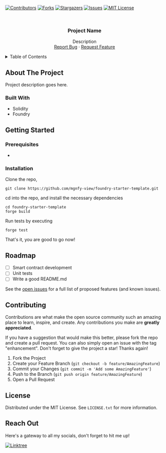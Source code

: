 <!-- PROJECT SHIELDS -->

[![Contributors][contributors-shield]][contributors-url]
[![Forks][forks-shield]][forks-url]
[![Stargazers][stars-shield]][stars-url]
[![Issues][issues-shield]][issues-url]
[![MIT License][license-shield]][license-url]

<!-- PROJECT LOGO -->
<br />
<div align="center">
  <!-- <a href="https://github.com/mgnfy-view/foundry-starter-template">
    <img src="assets/icon.svg" alt="Logo" width="80" height="80">
  </a> -->

  <h3 align="center">Project Name</h3>

  <p align="center">
    Description
    <br />
    <a href="https://github.com/mgnfy-view/foundry-starter-template/issues/new?labels=bug&template=bug-report---.md">Report Bug</a>
    ·
    <a href="https://github.com/mgnfy-view/foundry-starter-template/issues/new?labels=enhancement&template=feature-request---.md">Request Feature</a>
  </p>
</div>

<!-- TABLE OF CONTENTS -->
<details>
  <summary>Table of Contents</summary>
  <ol>
    <li>
      <a href="#about-the-project">About The Project</a>
      <ul>
        <li><a href="#built-with">Built With</a></li>
      </ul>
    </li>
    <li>
      <a href="#getting-started">Getting Started</a>
      <ul>
        <li><a href="#prerequisites">Prerequisites</a></li>
        <li><a href="#installation">Installation</a></li>
      </ul>
    </li>
    <li><a href="#roadmap">Roadmap</a></li>
    <li><a href="#contributing">Contributing</a></li>
    <li><a href="#license">License</a></li>
    <li><a href="#contact">Contact</a></li>
  </ol>
</details>

<!-- ABOUT THE PROJECT -->

## About The Project

Project description goes here.

### Built With

- Solidity
- Foundry

<!-- GETTING STARTED -->

## Getting Started

### Prerequisites

-

### Installation

Clone the repo,

```shell
git clone https://github.com/mgnfy-view/foundry-starter-template.git
```

cd into the repo, and install the necessary dependencies

```shell
cd foundry-starter-template
forge build
```

Run tests by executing

```shell
forge test
```

That's it, you are good to go now!

<!-- ROADMAP -->

## Roadmap

-   [ ] Smart contract development
-   [ ] Unit tests
-   [ ] Write a good README.md

See the [open issues](https://github.com/mgnfy-view/foundry-starter-template/issues) for a full list of proposed features (and known issues).

<!-- CONTRIBUTING -->

## Contributing

Contributions are what make the open source community such an amazing place to learn, inspire, and create. Any contributions you make are **greatly appreciated**.

If you have a suggestion that would make this better, please fork the repo and create a pull request. You can also simply open an issue with the tag "enhancement".
Don't forget to give the project a star! Thanks again!

1. Fork the Project
2. Create your Feature Branch (`git checkout -b feature/AmazingFeature`)
3. Commit your Changes (`git commit -m 'Add some AmazingFeature'`)
4. Push to the Branch (`git push origin feature/AmazingFeature`)
5. Open a Pull Request

<!-- LICENSE -->

## License

Distributed under the MIT License. See `LICENSE.txt` for more information.

<!-- CONTACT -->

## Reach Out

Here's a gateway to all my socials, don't forget to hit me up!

[![Linktree](https://img.shields.io/badge/linktree-1de9b6?style=for-the-badge&logo=linktree&logoColor=white)][linktree-url]

<!-- MARKDOWN LINKS & IMAGES -->
<!-- https://www.markdownguide.org/basic-syntax/#reference-style-links -->

[contributors-shield]: https://img.shields.io/github/contributors/mgnfy-view/foundry-starter-template.svg?style=for-the-badge
[contributors-url]: https://github.com/mgnfy-view/foundry-starter-template/graphs/contributors
[forks-shield]: https://img.shields.io/github/forks/mgnfy-view/foundry-starter-template.svg?style=for-the-badge
[forks-url]: https://github.com/mgnfy-view/foundry-starter-template/network/members
[stars-shield]: https://img.shields.io/github/stars/mgnfy-view/foundry-starter-template.svg?style=for-the-badge
[stars-url]: https://github.com/mgnfy-view/foundry-starter-template/stargazers
[issues-shield]: https://img.shields.io/github/issues/mgnfy-view/foundry-starter-template.svg?style=for-the-badge
[issues-url]: https://github.com/mgnfy-view/foundry-starter-template/issues
[license-shield]: https://img.shields.io/github/license/mgnfy-view/foundry-starter-template.svg?style=for-the-badge
[license-url]: https://github.com/mgnfy-view/foundry-starter-template/blob/master/LICENSE.txt
[linktree-url]: https://linktr.ee/mgnfy.view